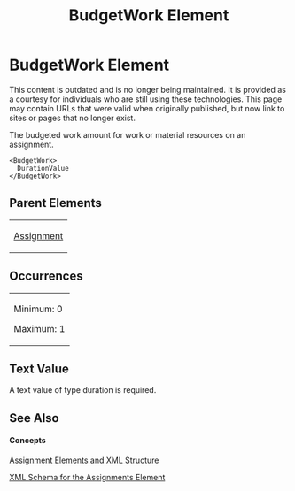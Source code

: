﻿---
title: BudgetWork Element
TOCTitle: BudgetWork Element
ms:assetid: 53274c16-a78b-474a-b546-e0f42b443979
ms:mtpsurl: https://msdn.microsoft.com/en-us/library/Bb968506(v=office.12)
ms:contentKeyID: 13188198
ms.date: 05/05/2014
mtps_version: v=office.12
f1_keywords:
- BudgetWork element
---

# BudgetWork Element

This content is outdated and is no longer being maintained. It is provided as a courtesy for individuals who are still using these technologies. This page may contain URLs that were valid when originally published, but now link to sites or pages that no longer exist.

The budgeted work amount for work or material resources on an assignment.

    <BudgetWork>
      DurationValue
    </BudgetWork>

## Parent Elements

<table>
<colgroup>
<col style="width: 100%" />
</colgroup>
<tbody>
<tr class="odd">
<td><p><a href="bb968611(v=office.12).md">Assignment</a></p></td>
</tr>
</tbody>
</table>

## Occurrences

<table>
<colgroup>
<col style="width: 100%" />
</colgroup>
<tbody>
<tr class="odd">
<td><p>Minimum: 0</p>
<p>Maximum: 1</p></td>
</tr>
</tbody>
</table>

## Text Value

A text value of type duration is required.

## See Also

#### Concepts

[Assignment Elements and XML Structure](bb968738\(v=office.12\).md)

[XML Schema for the Assignments Element](bb968414\(v=office.12\).md)


